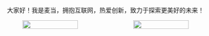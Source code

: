 <div style="text-align:center">
  <p>大家好！我是麦当，拥抱互联网，热爱创新，致力于探索更美好的未来！</p>
  <div style="display:flex; justify-content:space-around;">
    <img src="https://github-readme-stats.vercel.app/api?username=hjg66-5&theme=solarized-dark&show_icons=true" width="50%" height="auto"/>
    <img src="https://github-readme-stats.vercel.app/api/top-langs/?username=hjg66-5&layout=compact" width="50%" height="auto"/>
  </div>
</div>

